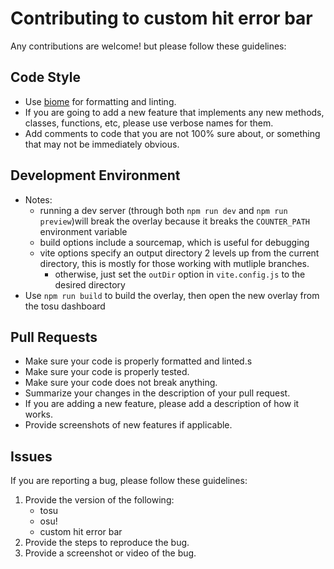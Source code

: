 # Contributing to custom hit error bar

Any contributions are welcome! but please follow these guidelines:

## Code Style

- Use [biome](https://biomejs.dev/) for formatting and linting.
- If you are going to add a new feature that implements any new methods, classes, functions, etc, please use verbose names for them.
- Add comments to code that you are not 100% sure about, or something that may not be immediately obvious.

## Development Environment

- Notes:
  - running a dev server (through both `npm run dev` and `npm run preview`)will break the overlay because it breaks the `COUNTER_PATH` environment variable
  - build options include a sourcemap, which is useful for debugging
  - vite options specify an output directory 2 levels up from the current directory, this is mostly for those working with mutliple branches.
    - otherwise, just set the `outDir` option in `vite.config.js` to the desired directory
- Use `npm run build` to build the overlay, then open the new overlay from the tosu dashboard

## Pull Requests

- Make sure your code is properly formatted and linted.s
- Make sure your code is properly tested.
- Make sure your code does not break anything.
- Summarize your changes in the description of your pull request.
- If you are adding a new feature, please add a description of how it works.
- Provide screenshots of new features if applicable.

## Issues

If you are reporting a bug, please follow these guidelines:

1. Provide the version of the following:
    - tosu
    - osu!
    - custom hit error bar
2. Provide the steps to reproduce the bug.
3. Provide a screenshot or video of the bug.
